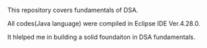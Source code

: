 This repository covers fundamentals of DSA. 

All codes(Java language) were compiled in Eclipse IDE Ver.4.28.0.

It hlelped me in building a solid foundaiton in DSA fundamentals.
